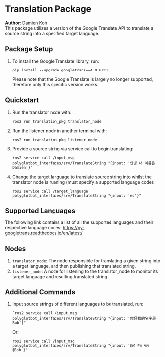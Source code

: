 # Translation Package
**Author**: Damien Koh<br/>
This package utilizes a version of the Google Translate API to translate a source string into a specified target language.

## Package Setup
1. To install the Google Translate library, run:
    ```
    pip install --upgrade googletrans==4.0.0rc1
    ```
    Please note that the Google Translate is largely no longer supported, therefore only this specific version works.

## Quickstart
1. Run the translator node with:
    ```
    ros2 run translation_pkg translator_node
    ```
2. Run the listener node in another terminal with:
    ```
    ros2 run translation_pkg listener_node
    ```
3. Provide a source string via service call to begin translating:
    ```
    ros2 service call /input_msg polyglotbot_interfaces/srv/TranslateString "{input: '안녕 내 이름은Damien'}"
    ```
4. Change the target language to translate source string into whilst the translator node is running (must specify a supported language code):
    ```
    ros2 service call /target_language polyglotbot_interfaces/srv/TranslateString "{input: 'es'}"
    ```

## Supported Languages
The following link contains a list of all the supported languages and their respective language codes:
https://py-googletrans.readthedocs.io/en/latest/

## Nodes
1. `translator_node`: The node responsible for translating a given string into a target language, and then publishing that translated string.
2. `listener_node`: A node for listening to the translator_node to monitor its target language and resulting translated string.

## Additional Commands
1. Input source strings of different languages to be translated, run:
    ```
    `ros2 service call /input_msg polyglotbot_interfaces/srv/TranslateString "{input: '你好我的名字是Bob'}"`
    ```
    Or:
    ```
    ros2 service call /input_msg polyglotbot_interfaces/srv/TranslateString "{input: 'हैलो मेरा नाम हैBob'}"
    ```